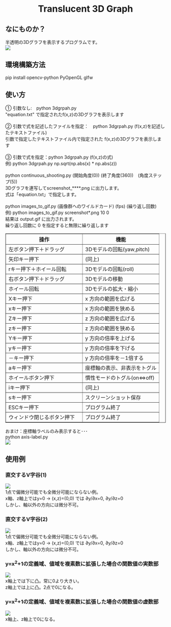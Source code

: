 <html lang="ja">
    <head>
        <meta charset="utf-8" />
    </head>
    <body>
        <h1><center>Translucent 3D Graph</center></h1>
        <h2>なにものか？</h2>
        <p>
            半透明の3Dグラフを表示するプログラムです。<br />
            <img src="images/Translucent3DGraph.gif">
        </p>
        <h2>環境構築方法</h2>
        <p>
            pip install opencv-python PyOpenGL glfw<br />
        </p>
        <h2>使い方</h2>
        <p>
            ① 引数なし:　python 3dgrpah.py<br>
            "equation.txt" で指定されたf(x,z)の3Dグラフを表示します<br>
            <br>
            ② 引数で式を記述したファイルを指定：　python 3dgrpah.py (f(x,z)を記述したテキストファイル)<br>
            引数で指定したテキストファイル内で指定された f(x,z)の3Dグラフを表示します<br>
            <br>
            ③ 引数で式を指定：python 3dgrpah.py (f(x,z)の式)<br>
            例) python 3dgrpah.py np.sqrt(np.abs(x) * np.abs(z))<br>
            <br>
            python continuous_shooting.py (開始角度(0)) (終了角度(360))　(角度ステップ(5))<br>
            3Dグラフを連写してscreenshot_****.png に出力します。<br>
            式は「equation.txt」で指定します。<br>
            <br>
            python images_to_gif.py (画像群へのワイルドカード) (fps) (繰り返し回数)<br>
            例) python images_to_gif.py screenshot*.png 10 0<br>
            結果は output.gif に出力されます。<br>
            繰り返し回数に 0 を指定すると無限に繰り返します
        </p>
            <table border="1">
                <tr><th>操作</th><th>機能</th></tr>
                <tr><td>左ボタン押下＋ドラッグ</td><td>3Dモデルの回転(yaw,pitch)</td></tr>
                <tr><td>矢印キー押下</td><td>(同上)</td></tr>
                <tr><td>rキー押下＋ホイール回転</td><td>3Dモデルの回転(roll)</td></tr>
                <tr><td>右ボタン押下＋ドラッグ</td><td>3Dモデルの移動</td></tr>
                <tr><td>ホイール回転</td><td>3Dモデルの拡大・縮小</td></tr>
                <tr><td>Xキー押下</td><td>x 方向の範囲を広げる</td></tr>
                <tr><td>xキー押下</td><td>x 方向の範囲を狭める</td></tr>
                <tr><td>Zキー押下</td><td>z 方向の範囲を広げる</td></tr>
                <tr><td>zキー押下</td><td>z 方向の範囲を狭める</td></tr>
                <tr><td>Yキー押下</td><td>y 方向の倍率を上げる</td></tr>
                <tr><td>yキー押下</td><td>y 方向の倍率を下げる</td></tr>
                <tr><td>－キー押下</td><td>y 方向の倍率を－1倍する</td></tr>
                <tr><td>aキー押下</td><td>座標軸の表示、非表示をトグル</td></tr>
                <tr><td>ホイールボタン押下</td><td>慣性モードのトグル(on⇔off)</td></tr>
                <tr><td>iキー押下</td><td>(同上)</td></tr>
                <tr><td>sキー押下</td><td>スクリーンショット保存</td></tr>
                <tr><td>ESCキー押下　</td><td>プログラム終了</td></tr>
                <tr><td>ウィンドウ閉じるボタン押下　</td><td>プログラム終了</td></tr>
            </table>
        <p>
                おまけ：座標軸ラベルのみ表示すると･･･<br />
                python axis-label.py<br />
                <img src="images/axis-label.gif">
        </p>
        <h2>使用例</h2>
        <h3>直交するV字谷(1)</h3>
        <p>
            <img src="images/example1.gif"><br />
            1点で偏微分可能でも全微分可能にならない例。<br />
            x軸、z軸上ではy=0 → (x,z)=(0,0) では ∂y/∂x=0, ∂y/∂z=0<br />
            しかし、軸以外の方向には微分不可。
        </p>
        <h3>直交するV字谷(2)</h3>
        <p>
            <img src="images/example2.gif"><br />
            1点で偏微分可能でも全微分可能にならない例。<br />
            x軸、z軸上ではy=0 → (x,z)=(0,0) では ∂y/∂x=0, ∂y/∂z=0<br />
            しかし、軸以外の方向には微分不可。
        </p>
        <h3>y=x<sup>2</sup>+1の定義域、値域を複素数に拡張した場合の関数値の実数部</h3>
        <p>
            <img src="images/example3.gif"><br />
            x軸上では下に凸。常に0より大きい。<br />
            z軸上では上に凸。2点で0になる。<br />
        </p>
        <h3>y=x<sup>2</sup>+1の定義域、値域を複素数に拡張した場合の関数値の虚数部</h3>
        <p>
            <img src="images/example4.gif"><br />
            x軸上、z軸上で0になる。<br />
        </p>
    </body>
</html>
